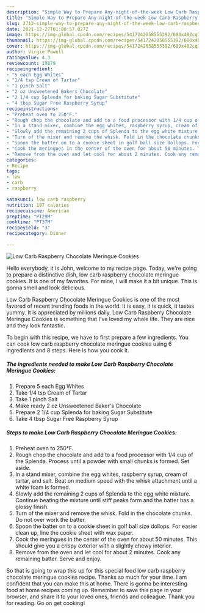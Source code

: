 ```yaml
---
description: "Simple Way to Prepare Any-night-of-the-week Low Carb Raspberry Chocolate Meringue Cookies"
title: "Simple Way to Prepare Any-night-of-the-week Low Carb Raspberry Chocolate Meringue Cookies"
slug: 2712-simple-way-to-prepare-any-night-of-the-week-low-carb-raspberry-chocolate-meringue-cookies
date: 2021-12-27T01:00:57.027Z
image: https://img-global.cpcdn.com/recipes/5417242058555392/680x482cq70/low-carb-raspberry-chocolate-meringue-cookies-recipe-main-photo.jpg
thumbnail: https://img-global.cpcdn.com/recipes/5417242058555392/680x482cq70/low-carb-raspberry-chocolate-meringue-cookies-recipe-main-photo.jpg
cover: https://img-global.cpcdn.com/recipes/5417242058555392/680x482cq70/low-carb-raspberry-chocolate-meringue-cookies-recipe-main-photo.jpg
author: Virgie Powell
ratingvalue: 4.3
reviewcount: 19879
recipeingredient:
- "5 each Egg Whites"
- "1/4 tsp Cream of Tartar"
- "1 pinch Salt"
- "2 oz Unsweetened Bakers Chocolate"
- "2 1/4 cup Splenda for baking Sugar Substitute"
- "4 tbsp Sugar Free Raspberry Syrup"
recipeinstructions:
- "Preheat oven to 250°F."
- "Rough chop the chocolate and add to a food processor with 1/4 cup of the Splenda. Process until a powder with small chunks is formed. Set aside."
- "In a stand mixer, combine the egg whites, raspberry syrup, cream of tartar, and salt. Beat on medium speed with the whisk attachment until a white foam is formed."
- "Slowly add the remaining 2 cups of Splenda to the egg white mixture. Continue beating the mixture until stiff peaks form and the batter has a glossy finish."
- "Turn of the mixer and remove the whisk. Fold in the chocolate chunks. Do not over work the batter."
- "Spoon the batter on to a cookie sheet in golf ball size dollops. For easier clean up, line the cookie sheet with wax paper."
- "Cook the meringues in the center of the oven for about 50 minutes. This should give you a crispy exterior with a slightly chewy interior."
- "Remove from the oven and let cool for about 2 minutes. Cook any remaining batter. Serve and enjoy."
categories:
- Recipe
tags:
- low
- carb
- raspberry

katakunci: low carb raspberry 
nutrition: 187 calories
recipecuisine: American
preptime: "PT29M"
cooktime: "PT37M"
recipeyield: "3"
recipecategory: Dinner

---
```



![Low Carb Raspberry Chocolate Meringue Cookies](https://img-global.cpcdn.com/recipes/5417242058555392/680x482cq70/low-carb-raspberry-chocolate-meringue-cookies-recipe-main-photo.jpg)

Hello everybody, it is John, welcome to my recipe page. Today, we're going to prepare a distinctive dish, low carb raspberry chocolate meringue cookies. It is one of my favorites. For mine, I will make it a bit unique. This is gonna smell and look delicious.



Low Carb Raspberry Chocolate Meringue Cookies is one of the most favored of recent trending foods in the world. It is easy, it is quick, it tastes yummy. It is appreciated by millions daily. Low Carb Raspberry Chocolate Meringue Cookies is something that I've loved my whole life. They are nice and they look fantastic.


To begin with this recipe, we have to first prepare a few ingredients. You can cook low carb raspberry chocolate meringue cookies using 6 ingredients and 8 steps. Here is how you cook it.

<!--inarticleads1-->

##### The ingredients needed to make Low Carb Raspberry Chocolate Meringue Cookies:

1. Prepare 5 each Egg Whites
1. Take 1/4 tsp Cream of Tartar
1. Take 1 pinch Salt
1. Make ready 2 oz Unsweetened Baker&#39;s Chocolate
1. Prepare 2 1/4 cup Splenda for baking Sugar Substitute
1. Take 4 tbsp Sugar Free Raspberry Syrup




<!--inarticleads2-->

##### Steps to make Low Carb Raspberry Chocolate Meringue Cookies:

1. Preheat oven to 250°F.
1. Rough chop the chocolate and add to a food processor with 1/4 cup of the Splenda. Process until a powder with small chunks is formed. Set aside.
1. In a stand mixer, combine the egg whites, raspberry syrup, cream of tartar, and salt. Beat on medium speed with the whisk attachment until a white foam is formed.
1. Slowly add the remaining 2 cups of Splenda to the egg white mixture. Continue beating the mixture until stiff peaks form and the batter has a glossy finish.
1. Turn of the mixer and remove the whisk. Fold in the chocolate chunks. Do not over work the batter.
1. Spoon the batter on to a cookie sheet in golf ball size dollops. For easier clean up, line the cookie sheet with wax paper.
1. Cook the meringues in the center of the oven for about 50 minutes. This should give you a crispy exterior with a slightly chewy interior.
1. Remove from the oven and let cool for about 2 minutes. Cook any remaining batter. Serve and enjoy.




So that is going to wrap this up for this special food low carb raspberry chocolate meringue cookies recipe. Thanks so much for your time. I am confident that you can make this at home. There is gonna be interesting food at home recipes coming up. Remember to save this page in your browser, and share it to your loved ones, friends and colleague. Thank you for reading. Go on get cooking!
